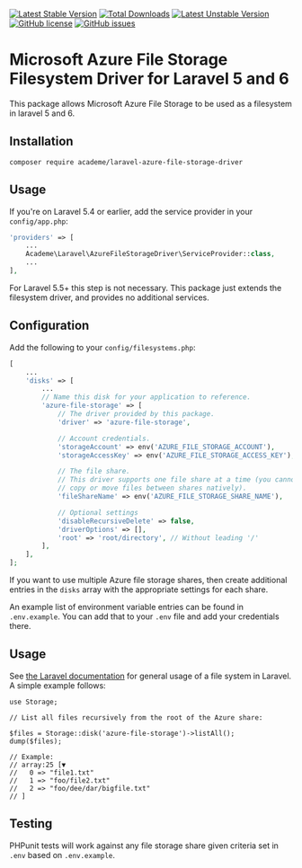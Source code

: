 
[![Latest Stable Version](https://poser.pugx.org/academe/laravel-azure-file-storage-driver/v/stable)](https://packagist.org/packages/academe/laravel-azure-file-storage-driver)
[![Total Downloads](https://poser.pugx.org/academe/laravel-azure-file-storage-driver/downloads)](https://packagist.org/packages/academe/laravel-azure-file-storage-driver)
[![Latest Unstable Version](https://poser.pugx.org/academe/laravel-azure-file-storage-driver/v/unstable)](https://packagist.org/packages/academe/laravel-azure-file-storage-driver)
[![GitHub license](https://img.shields.io/github/license/academe/laravel-azure-file-storage-driver.svg)](https://github.com/academe/laravel-azure-file-storage-driver/blob/master/LICENCE)
[![GitHub issues](https://img.shields.io/github/issues/academe/laravel-azure-file-storage-driver.svg)](https://github.com/academe/laravel-azure-file-storage-driver/issues)

# Microsoft Azure File Storage Filesystem Driver for Laravel 5 and 6

This package allows Microsoft Azure File Storage
to be used as a filesystem in laravel 5 and 6.

## Installation

    composer require academe/laravel-azure-file-storage-driver

## Usage

If you're on Laravel 5.4 or earlier, add the service provider in your `config/app.php`:

```php
'providers' => [
    ...
    Academe\Laravel\AzureFileStorageDriver\ServiceProvider::class,
    ...
],
```

For Laravel 5.5+ this step is not necessary.
This package just extends the filesystem driver, and provides no additional services.

## Configuration

Add the following to your `config/filesystems.php`:

```php
[
    ...
    'disks' => [
        ...
        // Name this disk for your application to reference.
        'azure-file-storage' => [
            // The driver provided by this package.
            'driver' => 'azure-file-storage',

            // Account credentials.
            'storageAccount' => env('AZURE_FILE_STORAGE_ACCOUNT'),
            'storageAccessKey' => env('AZURE_FILE_STORAGE_ACCESS_KEY'),

            // The file share.
            // This driver supports one file share at a time (you cannot
            // copy or move files between shares natively).
            'fileShareName' => env('AZURE_FILE_STORAGE_SHARE_NAME'),

            // Optional settings
            'disableRecursiveDelete' => false,
            'driverOptions' => [],
            'root' => 'root/directory', // Without leading '/'
        ],
    ],
];
```

If you want to use multiple Azure file storage shares, then create additional
entries in the `disks` array with the appropriate settings for each share.

An example list of environment variable entries can be found in `.env.example`.
You can add that to your `.env` file and add your credentials there.

## Usage

See [the Laravel documentation](https://laravel.com/docs/5.5/filesystem)
for general usage of a file system in Laravel.
A simple example follows:

```
use Storage;

// List all files recursively from the root of the Azure share:

$files = Storage::disk('azure-file-storage')->listAll();
dump($files);

// Example:
// array:25 [▼
//   0 => "file1.txt"
//   1 => "foo/file2.txt"
//   2 => "foo/dee/dar/bigfile.txt"
// ]
```

## Testing

PHPunit tests will work against any file storage share given
criteria set in `.env` based on `.env.example`.

